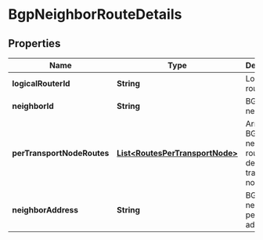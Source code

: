 # BgpNeighborRouteDetails

## Properties
Name | Type | Description | Notes
------------ | ------------- | ------------- | -------------
**logicalRouterId** | **String** | Logical router id |  [optional]
**neighborId** | **String** | BGP neighbor id |  [optional]
**perTransportNodeRoutes** | [**List&lt;RoutesPerTransportNode&gt;**](RoutesPerTransportNode.md) | Array of BGP neighbor route details per transport node.  |  [optional]
**neighborAddress** | **String** | BGP neighbor peer IP address. |  [optional]
